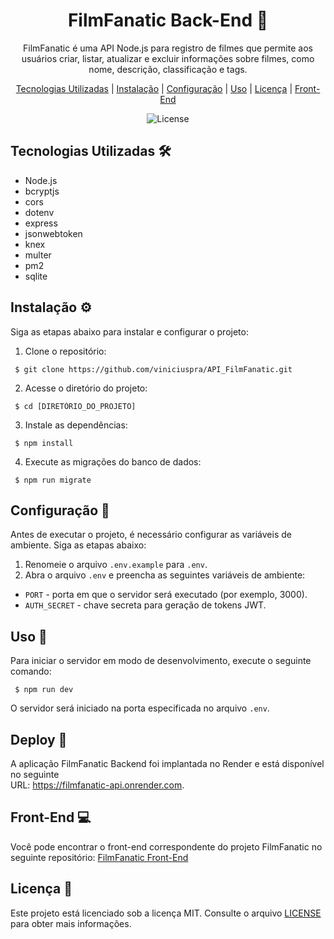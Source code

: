 <h1 align="center"> FilmFanatic Back-End 🎥</h1>

<p align="center">
 FilmFanatic é uma API Node.js para registro de filmes que permite aos usuários criar, listar, atualizar e excluir informações sobre filmes, como nome, descrição, classificação e tags.
</p>

<p align="center">
  <a href="#tecnologias-utilizadas">Tecnologias Utilizadas</a> |
  <a href="#instalação">Instalação</a> |
  <a href="#configuração">Configuração</a> |
  <a href="#uso">Uso</a> |
  <a href="#licença">Licença</a> |
  <a href="#front-end">Front-End</a>
</p>


<p align="center">
  <img alt="License" src="https://img.shields.io/static/v1?label=license&message=MIT&color=49AA26&labelColor=000000">
</p>


## Tecnologias Utilizadas 🛠️ 
- Node.js
- bcryptjs
- cors
- dotenv
- express
- jsonwebtoken
- knex
- multer
- pm2
- sqlite

## Instalação ⚙️
Siga as etapas abaixo para instalar e configurar o projeto:

1. Clone o repositório: <br>
 ```
  $ git clone https://github.com/viniciuspra/API_FilmFanatic.git
 ```

2. Acesse o diretório do projeto:
 ```
  $ cd [DIRETÓRIO_DO_PROJETO]
 ```

3. Instale as dependências:
 ```
  $ npm install
 ```

4. Execute as migrações do banco de dados:
```
 $ npm run migrate
```

## Configuração 🔧
Antes de executar o projeto, é necessário configurar as variáveis de ambiente. Siga as etapas abaixo:

1. Renomeie o arquivo `.env.example` para `.env`.
2. Abra o arquivo `.env` e preencha as seguintes variáveis de ambiente:
- `PORT` - porta em que o servidor será executado (por exemplo, 3000).
- `AUTH_SECRET` - chave secreta para geração de tokens JWT.

## Uso 🚀
Para iniciar o servidor em modo de desenvolvimento, execute o seguinte comando:
```
 $ npm run dev
```
O servidor será iniciado na porta especificada no arquivo `.env`.

## Deploy 🚀
A aplicação FilmFanatic Backend foi implantada no Render e está disponível no seguinte <br>
URL: https://filmfanatic-api.onrender.com.

## Front-End 💻
Você pode encontrar o front-end correspondente do projeto FilmFanatic no seguinte repositório: [FilmFanatic Front-End](https://github.com/viniciuspra/FilmFanatic)

## Licença 📄
Este projeto está licenciado sob a licença MIT. Consulte o arquivo [LICENSE](LICENSE) para obter mais informações.
